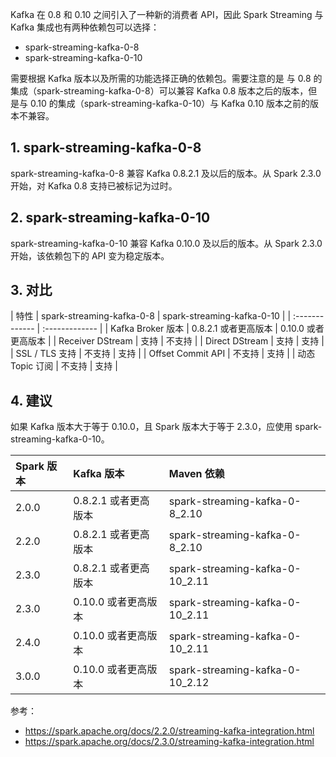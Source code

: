Kafka 在 0.8 和 0.10 之间引入了一种新的消费者 API，因此 Spark Streaming 与 Kafka 集成也有两种依赖包可以选择：
- spark-streaming-kafka-0-8
- spark-streaming-kafka-0-10

需要根据 Kafka 版本以及所需的功能选择正确的依赖包。需要注意的是 与 0.8 的集成（spark-streaming-kafka-0-8）可以兼容 Kafka 0.8 版本之后的版本，但是与 0.10 的集成（spark-streaming-kafka-0-10）与 Kafka 0.10 版本之前的版本不兼容。

## 1. spark-streaming-kafka-0-8

spark-streaming-kafka-0-8 兼容 Kafka 0.8.2.1 及以后的版本。从 Spark 2.3.0 开始，对 Kafka 0.8 支持已被标记为过时。

## 2. spark-streaming-kafka-0-10

spark-streaming-kafka-0-10 兼容 Kafka 0.10.0 及以后的版本。从 Spark 2.3.0 开始，该依赖包下的 API 变为稳定版本。

## 3. 对比

| 特性 | spark-streaming-kafka-0-8 | spark-streaming-kafka-0-10 |
| :------------- | :------------- |
| Kafka Broker 版本 | 0.8.2.1 或者更高版本 | 0.10.0 或者更高版本 |
| Receiver DStream | 支持 | 不支持 |
| Direct DStream | 支持 | 支持 |
| SSL / TLS 支持 | 不支持 | 支持 |
| Offset Commit API | 不支持 | 支持 |
| 动态 Topic 订阅 | 不支持 | 支持 |

## 4. 建议

如果 Kafka 版本大于等于 0.10.0，且 Spark 版本大于等于 2.3.0，应使用 spark-streaming-kafka-0-10。

| Spark 版本  | Kafka 版本 | Maven 依赖 |
| :------------- | :------------- | :------------- |
| 2.0.0  | 0.8.2.1 或者更高版本 | spark-streaming-kafka-0-8_2.10|
| 2.2.0  | 0.8.2.1 或者更高版本 | spark-streaming-kafka-0-8_2.10 |
| 2.3.0  | 0.8.2.1 或者更高版本 | spark-streaming-kafka-0-10_2.11 |
| 2.3.0  | 0.10.0 或者更高版本 | spark-streaming-kafka-0-10_2.11 |
| 2.4.0  | 0.10.0 或者更高版本 | spark-streaming-kafka-0-10_2.11 |
| 3.0.0  | 0.10.0 或者更高版本 | spark-streaming-kafka-0-10_2.12 |

参考：
- https://spark.apache.org/docs/2.2.0/streaming-kafka-integration.html
- https://spark.apache.org/docs/2.3.0/streaming-kafka-integration.html

